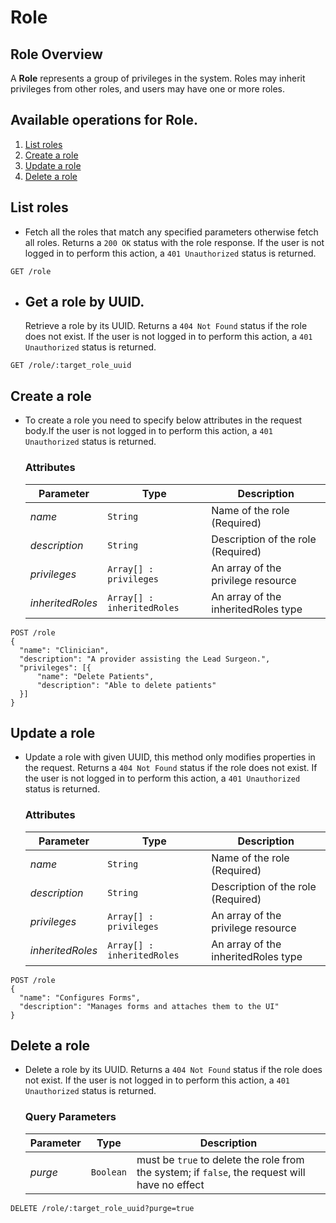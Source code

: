 # Role

## Role Overview

A **Role** represents a group of privileges in the system. Roles may inherit privileges from other roles, and users may have one or more roles.

## Available operations for Role.

1. [List roles](#list-roles)
2. [Create a role](#create-a-role)
3. [Update a role](#update-a-role)
4. [Delete a role](#delete-a-role)


## List roles

* Fetch all the roles that match any specified parameters otherwise fetch all roles. Returns a `200 OK` status with the role response. If the user is not logged in to perform this action, a `401 Unauthorized` status is returned.

```console
GET /role
 ```

* ## Get a role by UUID.

    Retrieve a role by its UUID. Returns a `404 Not Found` status if the role does not exist. If the
    user is not logged in to perform this action, a `401 Unauthorized` status is returned.

```console
GET /role/:target_role_uuid
```

## Create a role

* To create a role you need to specify below attributes in the request body.If the user is not logged in to perform this action, a `401 Unauthorized` status is returned.

    ### Attributes

    Parameter | Type | Description
    --- | --- | ---
    *name* | `String` | Name of the role (Required)
    *description* | `String` | Description of the role (Required)
    *privileges* | `Array[] : privileges` | An array of the privilege resource
    *inheritedRoles* | `Array[] : inheritedRoles` | An array of the inheritedRoles type

```console
POST /role
{
  "name": "Clinician",
  "description": "A provider assisting the Lead Surgeon.",
  "privileges": [{
      "name": "Delete Patients",
      "description": "Able to delete patients"
  }]
}
```
## Update a role

*  Update a role with given UUID, this method only modifies properties in the request. Returns a `404 Not Found` status if the role does not exist. If the user is not logged in to perform this action, a `401 Unauthorized` status is returned.

    ### Attributes

    Parameter | Type | Description
    --- | --- | ---
    *name* | `String` | Name of the role (Required)
    *description* | `String` | Description of the role (Required)
    *privileges* | `Array[] : privileges` | An array of the privilege resource
    *inheritedRoles* | `Array[] : inheritedRoles` | An array of the inheritedRoles type

```console
POST /role
{
  "name": "Configures Forms",
  "description": "Manages forms and attaches them to the UI"
}
```

## Delete a role

* Delete a role by its UUID. Returns a `404 Not Found` status if the role does not
 exist. If the user is not logged in to perform this action, a `401 Unauthorized` status is returned.

    ### Query Parameters

    Parameter | Type | Description
    --- | --- | ---
    *purge* | `Boolean` | must be `true` to delete the role from the system; if `false`, the request will have no effect

```console
DELETE /role/:target_role_uuid?purge=true
```
